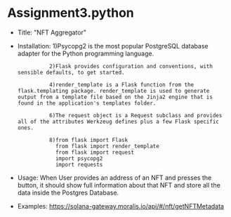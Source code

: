 # Assignment3.python
- Title: "NFT Aggregator"
- Installation: 1)Psycopg2 is the most popular PostgreSQL database adapter for the Python programming language.

                2)Flask provides configuration and conventions, with sensible defaults, to get started. 

                4)render_template is a Flask function from the flask.templating package. render_template is used to generate output from a template file based on the Jinja2 engine that is found in the application's templates folder.

                6)The request object is a Request subclass and provides all of the attributes Werkzeug defines plus a few Flask specific ones.

                8)from flask import Flask
                  from flask import render_template
                  from flask import request
                  import psycopg2
                  import requests
- Usage: When User provides an address of an NFT and presses the button, it should show full information about that NFT and store all the data inside the Postgres                Database.
- Examples: https://solana-gateway.moralis.io/api/#/nft/getNFTMetadata
